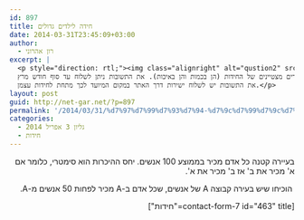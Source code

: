 ```yaml
---
id: 897
title: חידה לילדים גדולים
date: 2014-03-31T23:45:09+03:00
author:
  - רון אהרוני
excerpt: |
  <p style="direction: rtl;"><img class="alignright" alt="qustion2" src="http://net-gar.net/wp-content/uploads/2014/01/qustion2.png" width="100" height="90" /> מגוון חידות מתמטיות לחידוד המחשבה :)
  שלושה פרסי ספרים ינתנו לשלושה פותרים מצטיינים של החידות (הן בכמות והן באיכות). את התשובות ניתן לשלוח עד סוף חודש מרץ.
  את התשובות יש לשלוח ישירות דרך האתר במקום המיועד לכך מתחת לחידות עצמן.</p>
layout: post
guid: http://net-gar.net/?p=897
permalink: '/2014/03/31/%d7%97%d7%99%d7%93%d7%94-%d7%9c%d7%99%d7%9c%d7%93%d7%99%d7%9d-%d7%92%d7%93%d7%95%d7%9c%d7%99%d7%9d/'
categories:
  - גליון 3 אפריל 2014
  - חידות
---
```

<p dir="RTL">
  בעיירה קטנה כל אדם מכיר בממוצע 100 אנשים. יחס ההיכרות הוא סימטרי, כלומר אם א' מכיר את ב' אז ב' מכיר את א'.
</p>

<p dir="RTL">
   הוכיחו שיש בעירה קבוצה A של אנשים, שכל אדם ב-A מכיר לפחות 50 אנשים מ-A.
</p>

<p dir="RTL">
  [contact-form-7 id="463" title="חידות"]
</p>